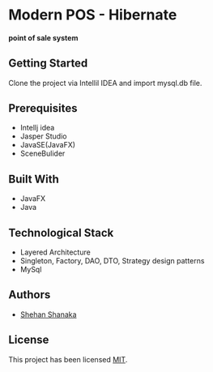 # Modern POS - Hibernate

#### point of sale system

## Getting Started

Clone the project via Intellil IDEA and import mysql.db file.

## Prerequisites

+ Intellj idea
+ Jasper Studio
+ JavaSE(JavaFX)
+ SceneBulider

## Built With

+ JavaFX
+ Java

## Technological Stack

- Layered Architecture
- Singleton, Factory, DAO, DTO, Strategy design patterns
- MySql

## Authors

- [Shehan Shanaka](https://github.com/shehancshanaka)

## License

This project has been licensed [MIT](License).
